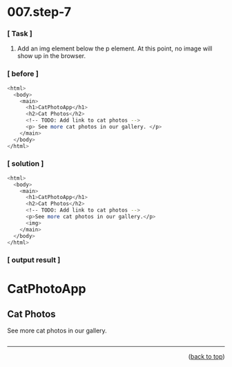 <a name="topage"></a>

# 007.step-7

### [ Task ]
  1. Add an img element below the p element. At this point, no image will show up in the browser.

### [ before ]

```sh
<html>
  <body>
    <main>
      <h1>CatPhotoApp</h1>
      <h2>Cat Photos</h2>
      <!-- TODO: Add link to cat photos -->
      <p> See more cat photos in our gallery. </p>
    </main>
  </body>
</html>
```

### [ solution ]

```sh
<html>
  <body>
    <main>
      <h1>CatPhotoApp</h1>
      <h2>Cat Photos</h2>
      <!-- TODO: Add link to cat photos -->
      <p>See more cat photos in our gallery.</p>
      <img>      
    </main>
  </body>
</html>
```

### [ output result ]

<html>
  <body>
    <main>
      <h1>CatPhotoApp</h1>
      <h2>Cat Photos</h2>
      <!-- TODO: Add link to cat photos -->
      <p>See more cat photos in our gallery.</p>
      <img>      
    </main>
  </body>
</html>

-----
<p align="right">(<a href="#topage">back to top</a>)</p>
<br/>
<br/>
